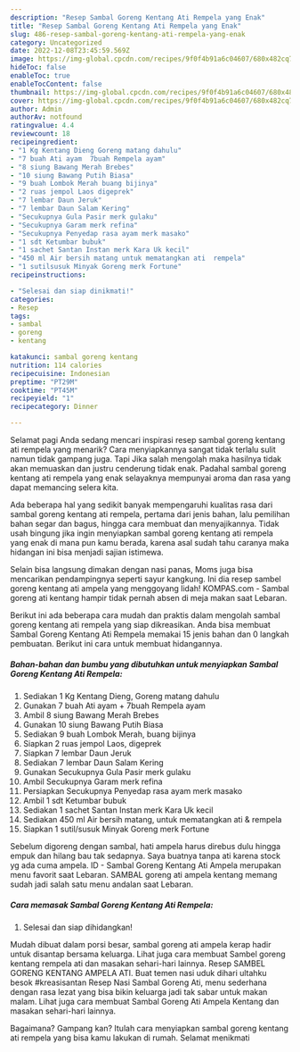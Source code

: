 ```yaml
---
description: "Resep Sambal Goreng Kentang Ati Rempela yang Enak"
title: "Resep Sambal Goreng Kentang Ati Rempela yang Enak"
slug: 486-resep-sambal-goreng-kentang-ati-rempela-yang-enak
category: Uncategorized
date: 2022-12-08T23:45:59.569Z
image: https://img-global.cpcdn.com/recipes/9f0f4b91a6c04607/680x482cq70/sambal-goreng-kentang-ati-rempela-foto-resep-utama.jpg
hideToc: false
enableToc: true
enableTocContent: false
thumbnail: https://img-global.cpcdn.com/recipes/9f0f4b91a6c04607/680x482cq70/sambal-goreng-kentang-ati-rempela-foto-resep-utama.jpg
cover: https://img-global.cpcdn.com/recipes/9f0f4b91a6c04607/680x482cq70/sambal-goreng-kentang-ati-rempela-foto-resep-utama.jpg
author: Admin
authorAv: notfound
ratingvalue: 4.4
reviewcount: 18
recipeingredient:
- "1 Kg Kentang Dieng Goreng matang dahulu"
- "7 buah Ati ayam  7buah Rempela ayam"
- "8 siung Bawang Merah Brebes"
- "10 siung Bawang Putih Biasa"
- "9 buah Lombok Merah buang bijinya"
- "2 ruas jempol Laos digeprek"
- "7 lembar Daun Jeruk"
- "7 lembar Daun Salam Kering"
- "Secukupnya Gula Pasir merk gulaku"
- "Secukupnya Garam merk refina"
- "Secukupnya Penyedap rasa ayam merk masako"
- "1 sdt Ketumbar bubuk"
- "1 sachet Santan Instan merk Kara Uk kecil"
- "450 ml Air bersih matang untuk mematangkan ati  rempela"
- "1 sutilsusuk Minyak Goreng merk Fortune"
recipeinstructions:

- "Selesai dan siap dinikmati!"
categories:
- Resep
tags:
- sambal
- goreng
- kentang

katakunci: sambal goreng kentang 
nutrition: 114 calories
recipecuisine: Indonesian
preptime: "PT29M"
cooktime: "PT45M"
recipeyield: "1"
recipecategory: Dinner

---
```



Selamat pagi Anda sedang mencari inspirasi resep sambal goreng kentang ati rempela yang menarik? Cara menyiapkannya sangat tidak terlalu sulit namun tidak gampang juga. Tapi Jika salah mengolah maka hasilnya tidak akan memuaskan dan justru cenderung tidak enak. Padahal sambal goreng kentang ati rempela yang enak selayaknya mempunyai aroma dan rasa yang dapat memancing selera kita.


Ada beberapa hal yang sedikit banyak mempengaruhi kualitas rasa dari sambal goreng kentang ati rempela, pertama dari jenis bahan, lalu pemilihan bahan segar dan bagus, hingga cara membuat dan menyajikannya. Tidak usah bingung jika ingin menyiapkan sambal goreng kentang ati rempela yang enak di mana pun kamu berada, karena asal sudah tahu caranya maka hidangan ini bisa menjadi sajian istimewa.

Selain bisa langsung dimakan dengan nasi panas, Moms juga bisa mencarikan pendampingnya seperti sayur kangkung. Ini dia resep sambel goreng kentang ati ampela yang menggoyang lidah! KOMPAS.com - Sambal goreng ati kentang hampir tidak pernah absen di meja makan saat Lebaran.


Berikut ini ada beberapa cara mudah dan praktis dalam mengolah sambal goreng kentang ati rempela yang siap dikreasikan. Anda bisa membuat Sambal Goreng Kentang Ati Rempela memakai 15 jenis bahan dan 0 langkah pembuatan. Berikut ini cara untuk membuat hidangannya.

<!--inarticleads1-->

##### Bahan-bahan dan bumbu yang dibutuhkan untuk menyiapkan Sambal Goreng Kentang Ati Rempela:

1. Sediakan 1 Kg Kentang Dieng, Goreng matang dahulu
1. Gunakan 7 buah Ati ayam + 7buah Rempela ayam
1. Ambil 8 siung Bawang Merah Brebes
1. Gunakan 10 siung Bawang Putih Biasa
1. Sediakan 9 buah Lombok Merah, buang bijinya
1. Siapkan 2 ruas jempol Laos, digeprek
1. Siapkan 7 lembar Daun Jeruk
1. Sediakan 7 lembar Daun Salam Kering
1. Gunakan Secukupnya Gula Pasir merk gulaku
1. Ambil Secukupnya Garam merk refina
1. Persiapkan Secukupnya Penyedap rasa ayam merk masako
1. Ambil 1 sdt Ketumbar bubuk
1. Sediakan 1 sachet Santan Instan merk Kara Uk kecil
1. Sediakan 450 ml Air bersih matang, untuk mematangkan ati &amp; rempela
1. Siapkan 1 sutil/susuk Minyak Goreng merk Fortune


Sebelum digoreng dengan sambal, hati ampela harus direbus dulu hingga empuk dan hilang bau tak sedapnya. Saya buatnya tanpa ati karena stock yg ada cuma ampela. ID - Sambal Goreng Kentang Ati Ampela merupakan menu favorit saat Lebaran. SAMBAL goreng ati ampela kentang memang sudah jadi salah satu menu andalan saat Lebaran. 

<!--inarticleads2-->

##### Cara memasak Sambal Goreng Kentang Ati Rempela:


1. Selesai dan siap dihidangkan!

Mudah dibuat dalam porsi besar, sambal goreng ati ampela kerap hadir untuk disantap bersama keluarga. Lihat juga cara membuat Sambel goreng kentang rempela ati dan masakan sehari-hari lainnya. Resep SAMBEL GORENG KENTANG AMPELA ATI. Buat temen nasi uduk dihari ultahku besok #kreasisantan Resep Nasi Sambal Goreng Ati, menu sederhana dengan rasa lezat yang bisa bikin keluarga jadi tak sabar untuk makan malam. Lihat juga cara membuat Sambal Goreng Ati Ampela Kentang dan masakan sehari-hari lainnya. 

Bagaimana? Gampang kan? Itulah cara menyiapkan sambal goreng kentang ati rempela yang bisa kamu lakukan di rumah. Selamat menikmati

